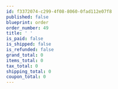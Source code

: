 ```yaml
---
id: f3372074-c299-4f08-8060-0fad112e07f8
published: false
blueprint: order
order_number: 49
title: ' '
is_paid: false
is_shipped: false
is_refunded: false
grand_total: 0
items_total: 0
tax_total: 0
shipping_total: 0
coupon_total: 0
---
```

